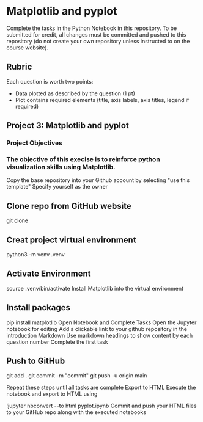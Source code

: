 # Matplotlib and pyplot

Complete the tasks in the Python Notebook in this repository.
To be submitted for credit, all changes must be committed and pushed to this repository (do not create your own repository unless instructed to on the course website).

## Rubric

Each question is worth two points: 

* Data plotted as described by the question (1 pt)
* Plot contains required elements (title, axis labels, axis titles, legend if required)


## Project 3: Matplotlib and pyplot
### Project Objectives
### The objective of this execise is to reinforce python visualization skills using Matplotlib.

Copy the base repository into your Github account by selecting "use this template"
Specify yourself as the owner

## Clone repo from GitHub website
git clone

## Creat project virtual environment
python3 -m venv .venv

## Activate Environment
source .venv/bin/activate
Install Matplotlib into the virtual environment


## Install packages
pip install matplotlib
Open Notebook and Complete Tasks
Open the Jupyter notebook for editing
Add a clickable link to your github repository in the introduction Markdown
Use markdown headings to show content by each question number
Complete the first task

## Push to GitHub
git add .
git commit -m "commit"
git push -u origin main

Repeat these steps until all tasks are complete
Export to HTML
Execute the notebook and export to HTML using

!jupyter nbconvert --to html pyplot.ipynb
Commit and push your HTML files to your GitHub repo along with the executed notebooks
